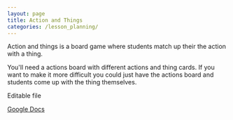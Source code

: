 ```yaml
---
layout: page
title: Action and Things
categories: /lesson_planning/
---
```


Action and things is a board game where students match up their the action with a thing.

You'll need a actions board with different actions and thing cards.
If you want to make it more difficult you could just have the actions board and students come up with the thing themselves.

Editable file

[Google Docs](https://docs.google.com/document/d/1JWATWDBagm4MF1i7yLGTdXN2s0NcQpkcI_e7Nz503Os/edit?usp=sharing)
